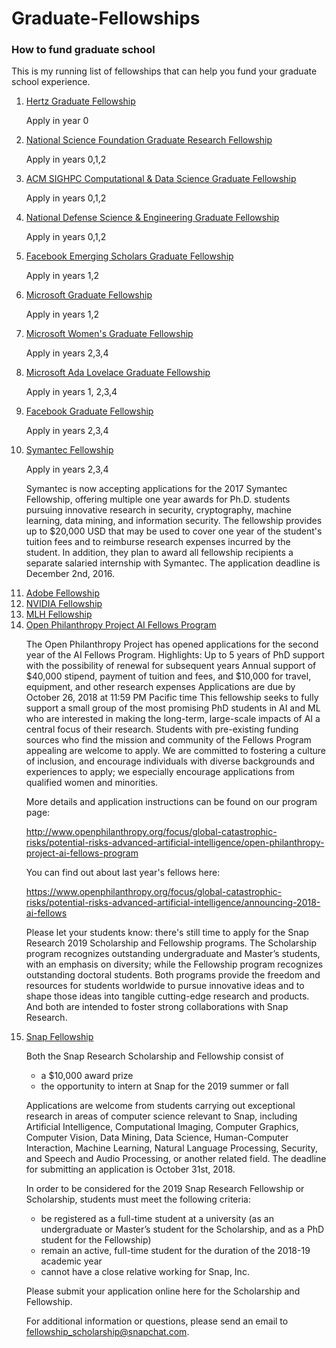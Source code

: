 # Graduate-Fellowships

### How to fund graduate school 

This is my running list of fellowships that can help you fund your graduate school experience.  

<ol>

<li><a href="http://hertzfoundation.org/dx/fellowships/application.aspx">Hertz Graduate Fellowship</a>

  Apply in year 0
</li>

<li><a href="https://www.fastlane.nsf.gov/grfp/Login.do">National Science Foundation Graduate Research Fellowship</a> 

  Apply in years 0,1,2
</li>

<li><a href="http://www.sighpc.org/fellowships">ACM SIGHPC Computational & Data Science Graduate Fellowship </a>

  Apply in years 0,1,2</li>
  
  <li><a href="https://ndseg.asee.org/">National Defense Science & Engineering Graduate Fellowship</a>

  Apply in years 0,1,2</li>

<li><a href="https://research.facebook.com/programs/emerging_scholar_program/">Facebook Emerging Scholars Graduate Fellowship</a>

Apply in years 1,2</li>

<li><a href="https://www.microsoft.com/en-us/research/academic-program/phd-fellowship-program/">Microsoft Graduate Fellowship</a>

Apply in years 1,2</li>

<li><a href="https://www.microsoft.com/en-us/research/academic-program/womens-fellowship-program/">Microsoft Women's Graduate Fellowship</a>

Apply in years 2,3,4</li>

<li><a href="https://www.microsoft.com/en-us/research/academic-program/ada-lovelace-fellowship/">Microsoft Ada Lovelace Graduate Fellowship</a>

Apply in years 1, 2,3,4</li>

<li><a href="https://research.facebook.com/programs/fellowship/">Facebook Graduate Fellowship</a>

Apply in years 2,3,4</li>


<li><a href="https://www.symantec.com/about/careers/graduate-fellowship">Symantec Fellowship</a>

Apply in years 2,3,4

Symantec is now accepting applications for the 2017 Symantec Fellowship, offering multiple one year awards for Ph.D. students pursuing innovative research in security, cryptography, machine learning, data mining, and information security. The fellowship provides up to $20,000 USD that may be used to cover one year of the student's tuition fees and to reimburse research expenses incurred by the student. In addition, they plan to award all fellowship recipients a separate salaried internship with Symantec. The application deadline is December 2nd, 2016. </li>

<li><a href="https://research.adobe.com/scholarship/">Adobe Fellowship</a>

<li><a href="http://research.nvidia.com/graduate-fellowships">NVIDIA Fellowship</a>
  
<li><a href="https://fellowship.mlh.io/">MLH Fellowship</a>
  
  <li><a href="http://www.openphilanthropy.org/focus/global-catastrophic-risks/potential-risks-advanced-artificial-intelligence/open-philanthropy-project-ai-fellows-program">Open Philanthropy Project AI Fellows Program</a>
 
  
  The Open Philanthropy Project has opened applications for the second year of the AI Fellows Program. Highlights:
Up to 5 years of PhD support with the possibility of renewal for subsequent years
Annual support of $40,000 stipend, payment of tuition and fees, and $10,000 for travel, equipment, and other research expenses
Applications are due by October 26, 2018 at 11:59 PM Pacific time
This fellowship seeks to fully support a small group of the most promising PhD students in AI and ML who are interested in making the long-term, large-scale impacts of AI a central focus of their research. Students with pre-existing funding sources who find the mission and community of the Fellows Program appealing are welcome to apply. We are committed to fostering a culture of inclusion, and encourage individuals with diverse backgrounds and experiences to apply; we especially encourage applications from qualified women and minorities.

More details and application instructions can be found on our program page:

http://www.openphilanthropy.org/focus/global-catastrophic-risks/potential-risks-advanced-artificial-intelligence/open-philanthropy-project-ai-fellows-program

You can find out about last year's fellows here:

https://www.openphilanthropy.org/focus/global-catastrophic-risks/potential-risks-advanced-artificial-intelligence/announcing-2018-ai-fellows


Please let your students know: there's still time to apply for the Snap Research 2019 Scholarship and Fellowship programs. The Scholarship program recognizes outstanding undergraduate and Master’s students, with an emphasis on diversity; while the Fellowship program recognizes outstanding doctoral students. Both programs provide the freedom and resources for students worldwide to pursue innovative ideas and to shape those ideas into tangible cutting-edge research and products. And both are intended to foster strong collaborations with Snap Research.
 
 

<li><a href="https://snap.submittable.com/submit/115300/snap-2019-fellowship-application">Snap Fellowship</a>

Both the Snap Research Scholarship and Fellowship consist of
- a $10,000 award prize
- the opportunity to intern at Snap for the 2019 summer or fall

Applications are welcome from students carrying out exceptional research in areas of computer science relevant to Snap, including Artificial Intelligence, Computational Imaging, Computer Graphics, Computer Vision, Data Mining, Data Science, Human-Computer Interaction, Machine Learning, Natural Language Processing, Security, and Speech and Audio Processing, or another related field. The deadline for submitting an application is October 31st, 2018. 

In order to be considered for the 2019 Snap Research Fellowship or Scholarship, students must meet the following criteria:
- be registered as a full-time student at a university (as an undergraduate or Master’s student for the Scholarship, and as a PhD student for the Fellowship)
- remain an active, full-time student for the duration of the 2018-19 academic year 
- cannot have a close relative working for Snap, Inc.
 

Please submit your application online here for the Scholarship and Fellowship.
 

For additional information or questions, please send an email to fellowship_scholarship@snapchat.com.

<ol>
